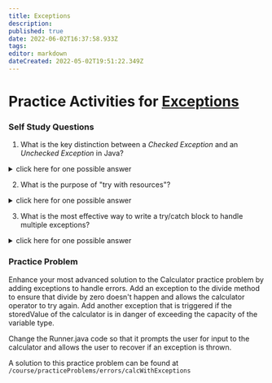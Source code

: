 ```yaml
---
title: Exceptions
description: 
published: true
date: 2022-06-02T16:37:58.933Z
tags: 
editor: markdown
dateCreated: 2022-05-02T19:51:22.349Z
---
```


# Practice Activities for [Exceptions](/errors/exceptions)



### Self Study Questions
1. What is the key distinction between a *Checked Exception* and an *Unchecked Exception* in Java?
<details>
<summary>click here for one possible answer</summary>
  
A checked exception must be caught in a try/catch or rethrown by the method.  Unchecked exceptions do not have to be caught or thrown.
  
</details>

2. What is the purpose of "try with resources"?
<details>
<summary>click here for one possible answer</summary>
  
The "try with resources" syntax ensures that a closeable resource is always closed after the block executes, whether or not an exception occured.  It functions like a finally clause.
  
</details>

3. What is the most effective way to write a try/catch block to handle multiple exceptions?
<details>
<summary>click here for one possible answer</summary>
  
Create a separate catch block for each type of exception and ensure that those separate blocks are ordered from most specific to most general.
  
</details>


### Practice Problem

Enhance your most advanced solution to the Calculator practice problem by adding exceptions to handle errors.   Add an exception to the divide method to ensure that divide by zero doesn't happen and allows the calculator operator to try again.   Add another exception that is triggered if the storedValue of the calculator is in danger of exceeding the capacity of the variable type.

Change the Runner.java code so that it prompts the user for input to the calculator and allows the user to recover if an exception is thrown.

A solution to this practice problem can be found at
`/course/practiceProblems/errors/calcWithExceptions`